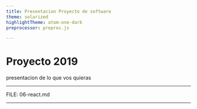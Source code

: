 ```yaml
---
title: Presentacion Proyecto de software
theme: solarized
highlightTheme: atom-one-dark
preprocessor: preproc.js

---
```


# Proyecto 2019

presentacion de lo que vos quieras

---

FILE: 06-react.md

---
